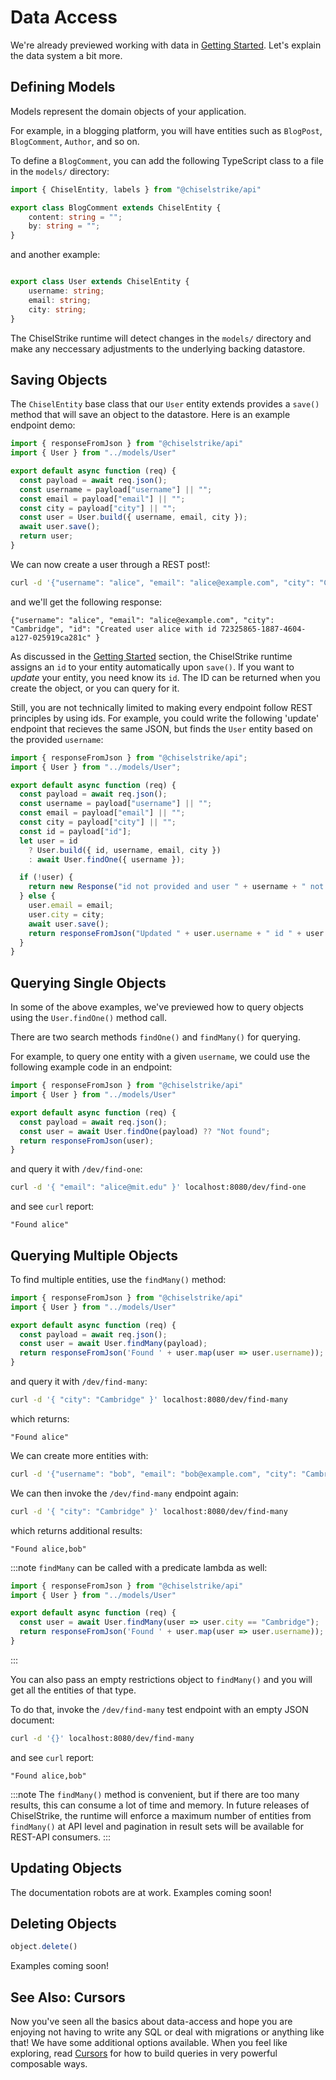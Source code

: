 # Data Access

We're already previewed working with data in [Getting Started](first). Let's explain the data system a bit more.

## Defining Models

Models represent the domain objects of your application.

For example, in a blogging platform, you will have entities such as `BlogPost`, `BlogComment`, `Author`, and so on.

To define a `BlogComment`, you can add the following TypeScript class to a file in the `models/` directory:

```typescript title="my-backend/models/models.ts"
import { ChiselEntity, labels } from "@chiselstrike/api"

export class BlogComment extends ChiselEntity {
    content: string = "";
    by: string = "";
}
```

and another example:

```typescript  title="my-backend/models/User.ts"

export class User extends ChiselEntity {
    username: string;
    email: string;
    city: string;
}
```

The ChiselStrike runtime will detect changes in the `models/` directory and make any neccessary adjustments to the underlying backing datastore.

## Saving Objects

The `ChiselEntity` base class that our `User` entity extends provides a `save()` method that will save an object to the datastore.
Here is an example endpoint demo:

<!-- FIXME : update the example below to return JSON -->
```typescript title="my-backend/endpoints/create.ts"
import { responseFromJson } from "@chiselstrike/api"
import { User } from "../models/User"

export default async function (req) {
  const payload = await req.json();
  const username = payload["username"] || "";
  const email = payload["email"] || "";
  const city = payload["city"] || "";
  const user = User.build({ username, email, city });
  await user.save();
  return user;
}
```

We can now create a user through a REST post!:

```bash
curl -d '{"username": "alice", "email": "alice@example.com", "city": "Cambridge" }' localhost:8080/dev/create
```

and we'll get the following response:

<!-- FIXME : JSON -->

```console
{"username": "alice", "email": "alice@example.com", "city": "Cambridge", "id": "Created user alice with id 72325865-1887-4604-a127-025919ca281c" }
```

As discussed in the [Getting Started](Intro/first.md) section, the ChiselStrike runtime assigns an `id` to your entity automatically upon `save()`. If you want to _update_ your entity, you need know its `id`.  The ID can be returned when you create the object, or you can query for it.

<!-- FIXME: need a Section "Updating Objects" -->
<!-- FIXME: need a Section "Deleting Objects" -->

Still, you are not technically limited to making every endpoint follow REST principles by using ids. For example, you could write the following 'update' endpoint that recieves the same JSON, but finds the `User` entity based on the provided `username`:

```typescript title="my-backend/endpoints/update.ts"
import { responseFromJson } from "@chiselstrike/api";
import { User } from "../models/User";

export default async function (req) {
  const payload = await req.json();
  const username = payload["username"] || "";
  const email = payload["email"] || "";
  const city = payload["city"] || "";
  const id = payload["id"];
  let user = id
    ? User.build({ id, username, email, city })
    : await User.findOne({ username });

  if (!user) {
    return new Response("id not provided and user " + username + " not found");
  } else {
    user.email = email;
    user.city = city;
    await user.save();
    return responseFromJson("Updated " + user.username + " id " + user.id);
  }
}
```

## Querying Single Objects

In some of the above examples, we've previewed how to query objects using the `User.findOne()` method call.

There are two search methods `findOne()` and `findMany()` for querying.

For example, to query one entity with a given `username`, we could use the following example code in an endpoint:

```typescript title="my-backend/endpoints/find-one.ts"
import { responseFromJson } from "@chiselstrike/api"
import { User } from "../models/User"

export default async function (req) {
  const payload = await req.json();
  const user = await User.findOne(payload) ?? "Not found";
  return responseFromJson(user);
}
```

and query it with `/dev/find-one`:

```bash
curl -d '{ "email": "alice@mit.edu" }' localhost:8080/dev/find-one
```

and see `curl` report:

```console
"Found alice"
```

## Querying Multiple Objects

To find multiple entities, use the `findMany()` method:

```typescript title="my-backend/endpoints/find-many.ts"
import { responseFromJson } from "@chiselstrike/api"
import { User } from "../models/User"

export default async function (req) {
  const payload = await req.json();
  const user = await User.findMany(payload);
  return responseFromJson('Found ' + user.map(user => user.username));
}
```

and query it with `/dev/find-many`:

```bash
curl -d '{ "city": "Cambridge" }' localhost:8080/dev/find-many
```

which returns:

```console
"Found alice"
```

We can create more entities with:

```bash
curl -d '{"username": "bob", "email": "bob@example.com", "city": "Cambridge" }' localhost:8080/dev/create
```

We can then invoke the `/dev/find-many` endpoint again:

```bash
curl -d '{ "city": "Cambridge" }' localhost:8080/dev/find-many
```

which returns additional results:

```console
"Found alice,bob"
```

:::note
`findMany` can be called with a predicate lambda as well:

```typescript title="my-backend/endpoints/find-many.ts"
import { responseFromJson } from "@chiselstrike/api"
import { User } from "../models/User"

export default async function (req) {
  const user = await User.findMany(user => user.city == "Cambridge");
  return responseFromJson('Found ' + user.map(user => user.username));
}
```
:::

You can also pass an empty restrictions object to `findMany()` and you will get all the entities of that type.

To do that, invoke the `/dev/find-many` test endpoint with an empty JSON document:

```bash
curl -d '{}' localhost:8080/dev/find-many
```

and see `curl` report:

<!-- FIXME : make these all JSON -->

```
"Found alice,bob"
```

:::note
The `findMany()` method is convenient, but if there are too many results, this can consume a lot of time and memory.
In future releases of ChiselStrike, the runtime will enforce a maximum number of entities from `findMany()` at API level
and pagination in result sets will be available for REST-API consumers.
:::

<!-- FIXME: expand explanation here, possibly a different page even -->

## Updating Objects

The documentation robots are at work. Examples coming soon!

## Deleting Objects

```typescript title="my-backend/endpoints/find-one.ts"
object.delete()
```
Examples coming soon!

## See Also: Cursors

Now you've seen all the basics about data-access and hope you are enjoying not having to write any SQL or deal with migrations or anything like that!
We have some additional options available. When you feel like exploring, read [Cursors](InDepth/cursors.md) for how to build queries in very powerful composable ways.


